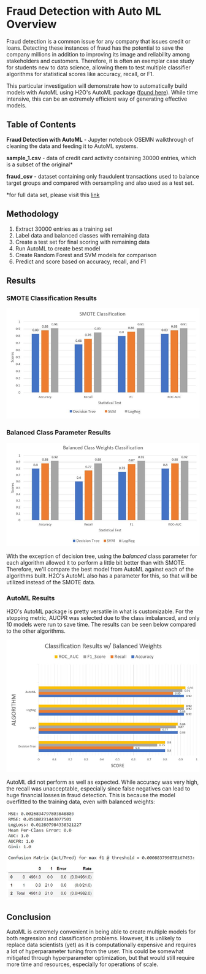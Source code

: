 
# Fraud Detection with Auto ML Overview

Fraud detection is a common issue for any company that issues credit or loans. Detecting these instances of fraud has the potential to save the company millions in addition to improving its image and reliability among stakeholders and customers. Therefore, it is often an exemplar case study for students new to data science, allowing them to test multiple classifier algorithms for statistical scores like accuracy, recall, or F1. 

This particular investigation will demonstrate how to automatically build models with AutoML using H2O's AutoML package ([found here](https://docs.h2o.ai/h2o/latest-stable/h2o-docs/downloading.html)). While time intensive, this can be an extremely efficient way of generating effective models.

## Table of Contents

**Fraud Detection with AutoML** - Jupyter notebook OSEMN walkthrough of cleaning the data and feeding it to AutoML systems. 

**sample_1.csv** - data of credit card activity containing 30000 entries, which is a subset of the original*

**fraud_csv** - dataset containing only fraudulent transactions used to balance target groups and compared with oersampling and also used as a test set.

*for full data set, please visit this [link](https://www.kaggle.com/mlg-ulb/creditcardfraud)

## Methodology

1. Extract 30000 entries as a training set
2. Label data and balanced classes with remaining data
3. Create a test set for final scoring with remaining data
4. Run AutoML to create best model
5. Create Random Forest and SVM models for comparison
6. Predict and score based on accuracy, recall, and F1

## Results

### SMOTE Classification Results

![smote](images/os_class.JPG)

### Balanced Class Parameter Results

![balanced](images/balanced_class.JPG)

With the exception of decision tree, using the *balanced* class parameter for each algorithm allowed it to perform a little bit better than with SMOTE. Therefore,
we'll compare the best model from AutoML against each of the algorithms built. H2O's AutoML also has a parameter for this, so that will be utilized instead of the SMOTE data. 

### AutoML Results

H2O's AutoML package is pretty versatile in what is customizable. For the stopping metric, AUCPR was selected due to the class imbalanced, and only 10 models were run to save time. The results can be seen below compared to the other algorithms.

![automl](images/automl_results.JPG)

AutoML did not perform as well as expected. While accuracy was very high, the recall was unacceptable, especially since false negatives can lead to huge financial losses in fraud detection. This is because the model overfitted to the training data, even with balanced weights:

![overfit](images/best_train.JPG)

## Conclusion

AutoML is extremely convenient in being able to create multiple models for both regression and classification problems. However, it is unlikely to replace data scientists (yet) as it is computationally expensive and requires a lot of hyperparameter tuning from the user. This could be somewhat mitigated through hyperparameter optimization, but that would still require more time and resources, especially for operations of scale. 
